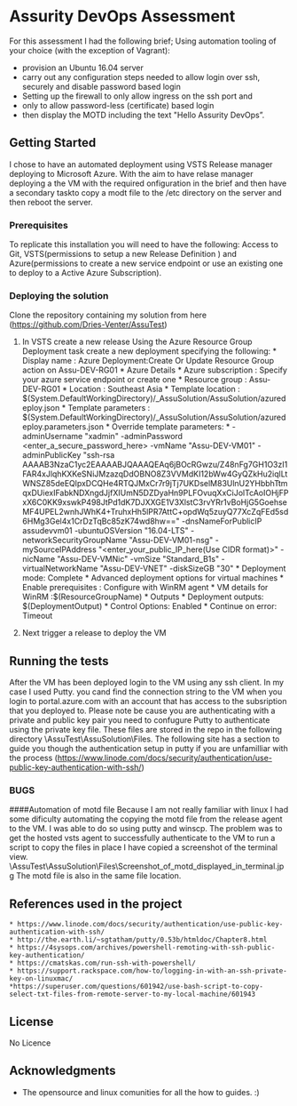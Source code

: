# Assurity DevOps Assessment
For this assessment I had the following brief;
Using automation tooling of your choice (with the exception of Vagrant):

* provision an Ubuntu 16.04 server
* carry out any configuration steps needed to allow login over ssh, securely and disable password based login
* Setting up the firewall to only allow ingress on the ssh port and
* only to allow password-less (certificate) based login
* then display the MOTD including the text "Hello Assurity DevOps”.

## Getting Started
I chose to have an automated deployment using VSTS Release manager deploying to Microsoft Azure. With the aim to have relase manager deploying a the VM with the required onfiguration in the brief and then have a secondary taskto copy a modt file to the /etc directory on the server and then reboot the server. 
### Prerequisites
To replicate this installation you will need to have the following:
Access to Git, VSTS(permissions to setup a new Release Definition ) and Azure(permissions to create a new service endpoint or use an existing one to deploy to a Active Azure Subscription).

### Deploying the solution
Clone the repository containing my solution from here (https://github.com/Dries-Venter/AssuTest)
1. In VSTS create a new release
    Using the Azure Resource Group Deployment task create a new deployment specifying the following:
        * Display name : Azure Deployment:Create Or Update Resource Group action on Assu-DEV-RG01
        * Azure Details
        * Azure subscription : Specify your azure service endpoint or create one
        * Resource group : Assu-DEV-RG01
        * Location : Southeast Asia
        * Template location : $(System.DefaultWorkingDirectory)/_AssuSolution/AssuSolution/azuredeploy.json
        * Template parameters : $(System.DefaultWorkingDirectory)/_AssuSolution/AssuSolution/azuredeploy.parameters.json
        * Override template parameters:
        * -adminUsername "xadmin" -adminPassword <enter_a_secure_password_here> -vmName "Assu-DEV-VM01" -adminPublicKey "ssh-rsa AAAAB3NzaC1yc2EAAAABJQAAAQEAq6jBOcRGwzu/Z48nFg7GH1O3zI1FAR4xJlqhKXKeSNiJMzazqDdOBNO8Z3VVMdKI12bWw4GyQZkHu2iqlLtWNSZ85deEQlpxDCQHe4RTQJMxCr7r9jTj7UKDselM83UlnU2YHbbhTtmqxDUiexIFabkNDXngdJjfXIUmN5DZDyaHn9PLFOvuqXxCiJolTcAoIOHjFPxX6C0KK9xswkP498JtPd1dK7DJXXGE1V3XlstC3rvYRr1vBoHjG5GoehseMF4UPEL2wnhJWhK4+TruhxHh5lPR7AttC+opdWq5zuyQ77XcZqFEd5sd6HMg3Gel4x1CrDzTqBc85zK74wd8hw==" -dnsNameForPublicIP assudevvm01 -ubuntuOSVersion "16.04-LTS" -networkSecurityGroupName "Assu-DEV-VM01-nsg" -mySourceIPAddress "<enter_your_public_IP_here(Use CIDR format)>" -nicName "Assu-DEV-VMNic" -vmSize "Standard_B1s" -virtualNetworkName "Assu-DEV-VNET" -diskSizeGB "30"
        * Deployment mode: Complete
        * Advanced deployment options for virtual machines
        * Enable prerequisites : Configure with WinRM agent
        * VM details for WinRM :$(ResourceGroupName)
        * Outputs
        * Deployment outputs: $(DeploymentOutput)
        * Control Options: Enabled
        * Continue on error: Timeout

2. Next trigger a release to deploy the VM

## Running the tests
After the VM has been deployed login to the VM using any ssh client. In my case I used Putty. you cand find the connection string to the VM when you login to portal.azure.com with an account that has access to the subsription that you deployed to.
Please note be cause you are authenticating with a private and public key pair you need to confugure Putty to authenticate using the private key file. These files are stored in the repo in the following directory \AssuTest\AssuSolution\Files.
The following site has a section to guide you though the authentication setup in putty if you are unfamilliar with the process (https://www.linode.com/docs/security/authentication/use-public-key-authentication-with-ssh/)


### BUGS
####Automation of motd file
    Because I am not really familiar with linux I had some dificulty automating the copying the motd file from the release agent to the VM. I was able to do so using putty and winscp. The problem was to get the hosted vsts agent to successfully authenticate to the VM to run a script to copy the files in place 
    I have copied a screenshot of the terminal view. \AssuTest\AssuSolution\Files\Screenshot_of_motd_displayed_in_terminal.jpg
    The motd file is also in the same file location.

## References used in the project
    * https://www.linode.com/docs/security/authentication/use-public-key-authentication-with-ssh/
    * http://the.earth.li/~sgtatham/putty/0.53b/htmldoc/Chapter8.html
    * https://4sysops.com/archives/powershell-remoting-with-ssh-public-key-authentication/
    * https://cmatskas.com/run-ssh-with-powershell/
    * https://support.rackspace.com/how-to/logging-in-with-an-ssh-private-key-on-linuxmac/
    *https://superuser.com/questions/601942/use-bash-script-to-copy-select-txt-files-from-remote-server-to-my-local-machine/601943

 

## License
No Licence
## Acknowledgments
* The opensource and linux comunities for all the how to        guides. :)

